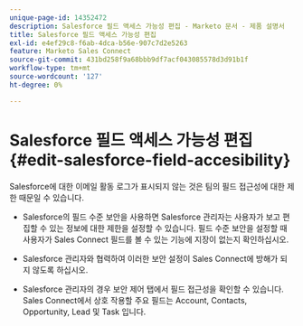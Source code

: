 ```yaml
---
unique-page-id: 14352472
description: Salesforce 필드 액세스 가능성 편집 - Marketo 문서 - 제품 설명서
title: Salesforce 필드 액세스 가능성 편집
exl-id: e4ef29c8-f6ab-4dca-b56e-907c7d2e5263
feature: Marketo Sales Connect
source-git-commit: 431bd258f9a68bbb9df7acf043085578d3d91b1f
workflow-type: tm+mt
source-wordcount: '127'
ht-degree: 0%

---
```


# Salesforce 필드 액세스 가능성 편집 {#edit-salesforce-field-accesibility}

Salesforce에 대한 이메일 활동 로그가 표시되지 않는 것은 팀의 필드 접근성에 대한 제한 때문일 수 있습니다.

* Salesforce의 필드 수준 보안을 사용하면 Salesforce 관리자는 사용자가 보고 편집할 수 있는 정보에 대한 제한을 설정할 수 있습니다. 필드 수준 보안을 설정할 때 사용자가 Sales Connect 필드를 볼 수 있는 기능에 지장이 없는지 확인하십시오.

* Salesforce 관리자와 협력하여 이러한 보안 설정이 Sales Connect에 방해가 되지 않도록 하십시오.

* Salesforce 관리자의 경우 보안 제어 탭에서 필드 접근성을 확인할 수 있습니다. Sales Connect에서 상호 작용할 주요 필드는 Account, Contacts, Opportunity, Lead 및 Task 입니다.
